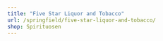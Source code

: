 ```yaml
---
title: "Five Star Liquor and Tobacco"
url: /springfield/five-star-liquor-and-tobacco/
shop: Spirituosen
---
```


